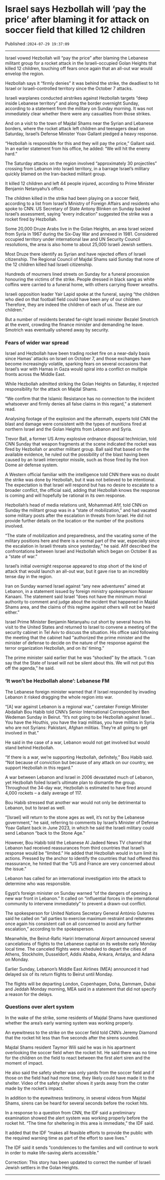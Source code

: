 # Israel says Hezbollah will ‘pay the price’ after blaming it for attack on soccer field that killed 12 children

Published :`2024-07-29 19:37:09`

---

Israel vowed Hezbollah will “pay the price” after blaming the Lebanese militant group for a rocket attack in the Israeli-occupied Golan Heights that killed 12 children, touching off fears once again that an all-out war would envelop the region.

Hezbollah says it “firmly denies” it was behind the strike, the deadliest to hit Israel or Israeli-controlled territory since the October 7 attacks.

Israeli warplanes conducted airstrikes against Hezbollah targets “deep inside Lebanese territory” and along the border overnight Sunday, according to a statement from the military on Sunday morning. It was not immediately clear whether there were any casualties from those strikes.

And on a visit to the town of Majdal Shams near the Syrian and Lebanese borders, where the rocket attack left children and teenagers dead on Saturday, Israel’s Defense Minister Yoav Gallant pledged a heavy response.

“Hezbollah is responsible for this and they will pay the price,” Gallant said. In an earlier statement from his office, he added: “We will hit the enemy hard.”

The Saturday attacks on the region involved “approximately 30 projectiles” crossing from Lebanon into Israeli territory, in a barrage Israel’s military quickly blamed on the Iran-backed militant group.

It killed 12 children and left 44 people injured, according to Prime Minister Benjamin Netanyahu’s office.

The children killed in the strike had been playing on a soccer field, according to a list from Israel’s Ministry of Foreign Affairs and residents who spoke to CNN. US Secretary of State Antony Blinken on Sunday backed Israel’s assessment, saying “every indication” suggested the strike was a rocket fired by Hezbollah.

Some 20,000 Druze Arabs live in the Golan Heights, an area Israel seized from Syria in 1967 during the Six-Day War and annexed in 1981. Considered occupied territory under international law and UN Security Council resolutions, the area is also home to about 25,000 Israeli Jewish settlers.

Most Druze there identify as Syrian and have rejected offers of Israeli citizenship. The Regional Council of Majdal Shams said Sunday that none of the 12 children killed had Israeli citizenship.

Hundreds of mourners lined streets on Sunday for a funeral procession honouring the victims of the strike. People dressed in black sang as white coffins were carried to a funeral home, with others carrying flower wreaths.

Israeli opposition leader Yair Lapid spoke at the funeral, saying “the children who died on that football field could have been any of our children. Therefore, they are indeed the children of each of us. These are our children.”

But a number of residents berated far-right Israeli minister Bezalel Smotrich at the event, crowding the finance minister and demanding he leave. Smotrich was eventually ushered away by security.

### Fears of wider war spread

Israel and Hezbollah have been trading rocket fire on a near-daily basis since Hamas’ attacks on Israel on October 7, and those exchanges have become increasingly volatile, sparking fears on several occasions that Israel’s war with Hamas in Gaza would spiral into a conflict on multiple fronts across the Middle East.

While Hezbollah admitted striking the Golan Heights on Saturday, it rejected responsibility for the attack on Majdal Shams.

“We confirm that the Islamic Resistance has no connection to the incident whatsoever and firmly denies all false claims in this regard,” a statement read.

Analysing footage of the explosion and the aftermath, experts told CNN the blast and damage were consistent with the types of munitions fired at northern Israel and the Golan Heights from Lebanon and Syria.

Trevor Ball, a former US Army explosive ordnance disposal technician, told CNN Sunday that weapon fragments at the scene indicated the rocket was fired by Hezbollah or another militant group. Ball said that based on the available evidence, he ruled out the possibility of the blast having been caused by an Israeli interceptor missile, such as those fired by the Iron Dome air defense system.

A Western official familiar with the intelligence told CNN there was no doubt the strike was done by Hezbollah, but it was not believed to be intentional. The expectation is that Israel will respond but has no desire to escalate to a broader conflict, the official said, adding that Hezbollah knows the response is coming and will hopefully be rational in its own response.

Hezbollah’s head of media relations unit, Mohammad Afif, told CNN on Sunday the militant group was in a “state of mobilization,” and had vacated some military posts after the escalation in threats from Israel. He did not provide further details on the location or the number of the positions involved.

“The state of mobilization and preparedness, and the vacating some of the military positions here and there is a normal part of the war, especially since the escalation in Israeli threats since yesterday,” he said. Afif described the confrontations between Israel and Hezbollah which began on October 8 as a “state of war.”

Israel’s initial overnight response appeared to stop short of the kind of attack that would launch an all-out war, but it gave rise to an incredibly tense day in the region.

Iran on Sunday warned Israel against “any new adventures” aimed at Lebanon, in a statement issued by foreign ministry spokesperson Nasser Kanaani. The statement said Israel “does not have the minimum moral authority to comment and judge about the incident that happened in Majdal Shams area, and the claims of this regime against others will not be heard either.”

Israel Prime Minister Benjamin Netanyahu cut short by several hours his visit to the United States and returned to Israel to convene a meeting of the security cabinet in Tel Aviv to discuss the situation. His office said following the meeting that the cabinet had “authorized the prime minister and the minister of defense to decide on the nature of the response against the terror organization Hezbollah, and on its’ timing.”

The prime minister said earlier that he was “shocked” by the attack. “I can say that the State of Israel will not be silent about this. We will not put this off the agenda,” he said.

### ‘It won’t be Hezbollah alone’: Lebanese FM

The Lebanese foreign minister warned that if Israel responded by invading Lebanon it risked dragging the whole region into war.

“[A] war against Lebanon is a regional war,” caretaker Foreign Minister Abdallah Bou Habib told CNN’s Senior International Correspondent Ben Wedeman Sunday in Beirut. “It’s not going to be Hezbollah against Israel…You have the Houthis, you have the Iraqi militias, you have militias in Syria who are not Syrians: Pakistani, Afghan militias. They’re all going to get involved in that.”

He said in the case of a war, Lebanon would not get involved but would stand behind Hezbollah.

“If there is a war, we’re supporting Hezbollah, definitely,” Bou Habib said. “Not because of conviction but because of any attack on our country, we support Hezbollah in this regard.”

A war between Lebanon and Israel in 2006 devastated much of Lebanon, yet Hezbollah foiled Israel’s ultimate plan to dismantle the group. Throughout the 34-day war, Hezbollah is estimated to have fired around 4,000 rockets – a daily average of 117.

Bou Habib stressed that another war would not only be detrimental to Lebanon, but to Israel as well.

“[Israel] will return to the stone ages as well, it’s not by the Lebanese government,” he said, referring to comments by Israel’s Minister of Defense Yoav Gallant back in June 2023, in which he said the Israeli military could send Lebanon “back to the Stone Age.”

However, Bou Habib told the Lebanese Al Jadeed News TV channel that Lebanon had received reassurances from third countries that Israel’s response would be “limited.” He added that Hezbollah would in turn limit its actions. Pressed by the anchor to identify the countries that had offered this reassurance, he hinted that the “US and France are very concerned about the issue.”

Lebanon has called for an international investigation into the attack to determine who was responsible.

Egypt’s foreign minister on Sunday warned “of the dangers of opening a new war front in Lebanon.” It called on “influential forces in the international community to intervene immediately” to prevent a drawn-out conflict.

The spokesperson for United Nations Secretary General António Guterres said he called on “all parties to exercise maximum restraint and reiterates once again his consistent call on all concerned to avoid any further escalation,” according to the spokesperson.

Meanwhile, the Beirut-Rafic Hariri International Airport announced several cancelations of flights to the Lebanese capital on its website early Monday local time. The canceled flights were scheduled to depart the cities of Athens, Stockholm, Dusseldorf, Addis Ababa, Ankara, Antalya, and Adana on Monday.

Earlier Sunday, Lebanon’s Middle East Airlines (MEA) announced it had delayed six of its return flights to Beirut until Monday.

The flights will be departing London, Copenhagen, Doha, Dammam, Dubai and Jeddah Monday morning, MEA said in a statement that did not specify a reason for the delays.

### Questions over alert system

In the wake of the strike, some residents of Majdal Shams have questioned whether the area’s early warning system was working properly.

An eyewitness to the strike on the soccer field told CNN’s Jeremy Diamond that the rocket hit less than five seconds after the sirens sounded.

Majdal Shams resident Taymor Wili said he was in his apartment overlooking the soccer field when the rocket hit. He said there was no time for the children on the field to react between the first alert siren and the moment of impact.

He also said the safety shelter was only yards from the soccer field and if those on the field had had more time, they likely could have made it to the shelter. Video of the safety shelter shows it yards away from the crater made by the rocket’s impact.

In addition to the eyewitness testimony, in several videos from Majdal Shams, sirens can  be heard for several seconds before the rocket hits.

In a response to a question from CNN, the IDF said a preliminary examination showed the alert system was working properly before the rocket hit. “The time for sheltering in this area is immediate,” the IDF said.

It added that the IDF “makes all feasible efforts to provide the public with the required warning time as part of the effort to save lives.”

The IDF said it sends “condolences to the families and will continue to work in order to make life-saving alerts accessible.”

Correction: This story has been updated to correct the number of Israeli Jewish settlers in the Golan Heights.

---

